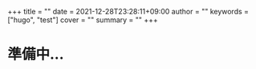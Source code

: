 +++
title = ""
date = 2021-12-28T23:28:11+09:00
author = ""
keywords = ["hugo", "test"]
cover = ""
summary = ""
+++
# 準備中...